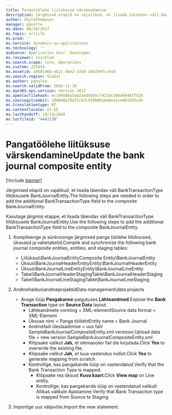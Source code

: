 ```yaml
---
title: Pangatöölehe liitüksuse värskendamine
description: Järgmised etapid on vajalikud, et lisada täiendav väli BankTransactionType liitüksusele BankJournalEntity.
author: ShylaThompson
manager: panolte
ms.date: 06/20/2017
ms.topic: article
ms.prod: ''
ms.service: dynamics-ax-applications
ms.technology: ''
audience: Application User, Developer
ms.reviewer: roschlom
ms.search.scope: Core, Operations
ms.custom: 221654
ms.assetid: adb8146b-eb21-4be2-a338-a5b299fcc9a0
ms.search.region: Global
ms.author: panolte
ms.search.validFrom: 2016-11-30
ms.dyn365.ops.version: Version 1611
ms.openlocfilehash: ec196600a54a2aed4565cf422dc386d6646ff524
ms.sourcegitcommit: 199848e78df5cb7c439b001bdbe1ece963593cdb
ms.translationtype: HT
ms.contentlocale: et-EE
ms.lasthandoff: 10/13/2020
ms.locfileid: "4442230"
---
```

# <a name="update-the-bank-journal-composite-entity"></a><span data-ttu-id="4e29d-103">Pangatöölehe liitüksuse värskendamine</span><span class="sxs-lookup"><span data-stu-id="4e29d-103">Update the bank journal composite entity</span></span>

[!include [banner](../includes/banner.md)]

<span data-ttu-id="4e29d-104">Järgmised etapid on vajalikud, et lisada täiendav väli BankTransactionType liitüksusele BankJournalEntity.</span><span class="sxs-lookup"><span data-stu-id="4e29d-104">The following steps are needed in order to add the additional BankTransactionType field to the composite BankJournalEntity.</span></span>

<span data-ttu-id="4e29d-105">Kasutage järgmisi etappe, et lisada täiendav väli BankTransactionType liitüksusele BankJournalEntity.</span><span class="sxs-lookup"><span data-stu-id="4e29d-105">Use the following steps to add the additional BankTransactionType field to the composite BankJournalEntity.</span></span>

1.  <span data-ttu-id="4e29d-106">Kompileerige ja sünkroonige järgmised panga töölehe liitüksused, üksused ja vahetabelid.</span><span class="sxs-lookup"><span data-stu-id="4e29d-106">Compile and synchronize the following bank journal composite entities, entities, and staging tables:</span></span>
    -   <span data-ttu-id="4e29d-107">Liitüksus\\BankJournalEntity</span><span class="sxs-lookup"><span data-stu-id="4e29d-107">Composite Entity\\BankJournalEntity</span></span>
    -   <span data-ttu-id="4e29d-108">Üksus\\BankJournalHeaderEntity</span><span class="sxs-lookup"><span data-stu-id="4e29d-108">Entity\\BankJournalHeaderEntity</span></span>
    -   <span data-ttu-id="4e29d-109">Üksus\\BankJournalLineEntity</span><span class="sxs-lookup"><span data-stu-id="4e29d-109">Entity\\BankJournalLineEntity</span></span>
    -   <span data-ttu-id="4e29d-110">Tabel\\BankJournalHeaderStaging</span><span class="sxs-lookup"><span data-stu-id="4e29d-110">Table\\BankJournalHeaderStaging</span></span>
    -   <span data-ttu-id="4e29d-111">Tabel\\BankJournalLineStaging</span><span class="sxs-lookup"><span data-stu-id="4e29d-111">Table\\BankJournalLineStaging</span></span>

2.  <span data-ttu-id="4e29d-112">Andmehaldus\\andmeprojektid</span><span class="sxs-lookup"><span data-stu-id="4e29d-112">Data management\\data projects</span></span>
    -   <span data-ttu-id="4e29d-113">Avage tüüp **Pangakanne** paigutuses **Lähteandmed**.</span><span class="sxs-lookup"><span data-stu-id="4e29d-113">Expose the **Bank Transaction** type on **Source Data** layout.</span></span>
        -   <span data-ttu-id="4e29d-114">Lähteandmete vorming = XML-element</span><span class="sxs-lookup"><span data-stu-id="4e29d-114">Source data format = XML-Element</span></span>
        -   <span data-ttu-id="4e29d-115">Üksuse nimi = Panga tööleht</span><span class="sxs-lookup"><span data-stu-id="4e29d-115">Entity name = Bank Journal</span></span>
        -   <span data-ttu-id="4e29d-116">Andmefaili üleslaadimise = uus faili SampleBankJournalCompositeEntity.xml versioon.</span><span class="sxs-lookup"><span data-stu-id="4e29d-116">Upload data file = new version SampleBankJournalCompositeEntity.xml</span></span>
        -   <span data-ttu-id="4e29d-117">Klõpsake valikut **Jah**, et olemasolev fail üle kirjutada.</span><span class="sxs-lookup"><span data-stu-id="4e29d-117">Click **Yes** to overwrite the existing file.</span></span>
        -   <span data-ttu-id="4e29d-118">Klõpsake valikut **Jah**, et luua vastendus nullist.</span><span class="sxs-lookup"><span data-stu-id="4e29d-118">Click **Yes** to generate mapping from scratch.</span></span>
        -   <span data-ttu-id="4e29d-119">Kontrollige, kas pangakande tüüp on vastendatud.</span><span class="sxs-lookup"><span data-stu-id="4e29d-119">Verify that the Bank Transaction Type is mapped.</span></span>
            -   <span data-ttu-id="4e29d-120">Klõpsake rea üksust **Kuva kaart**.</span><span class="sxs-lookup"><span data-stu-id="4e29d-120">Click **View map** on Line entity.</span></span>
            -   <span data-ttu-id="4e29d-121">Kontrollige, kas pangekande tüüp on vastendatud valikult Allikas valikule Ajastamine.</span><span class="sxs-lookup"><span data-stu-id="4e29d-121">Verify that Bank Transaction type is mapped from Source to Staging.</span></span>

3.  <span data-ttu-id="4e29d-122">Importige uus väljavõte.</span><span class="sxs-lookup"><span data-stu-id="4e29d-122">Import the new statement.</span></span>




